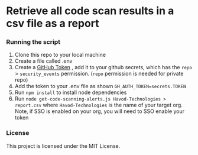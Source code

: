 # Retrieve all code scan results in a csv file as a report

### Running the script
1. Clone this repo to your local machine
2. Create a file called .env 
3. Create a [GitHub Token](https://github.com/settings/tokens) , add it to your github secrets, which has the `repo` > `security_events` permission. (`repo` permission is needed for private repo)
4. Add the token to your .env file as shown `GH_AUTH_TOKEN=secrets.TOKEN`
5. Run `npm install` to install node dependencies
6. Run `node get-code-scanning-alerts.js Havod-Technologies > report.csv` where `Havod-Technologies` is the name of your target org. Note, if SSO is enabled on your org, you will need to SSO enable your token

### License
This project is licensed under the MIT License. 
